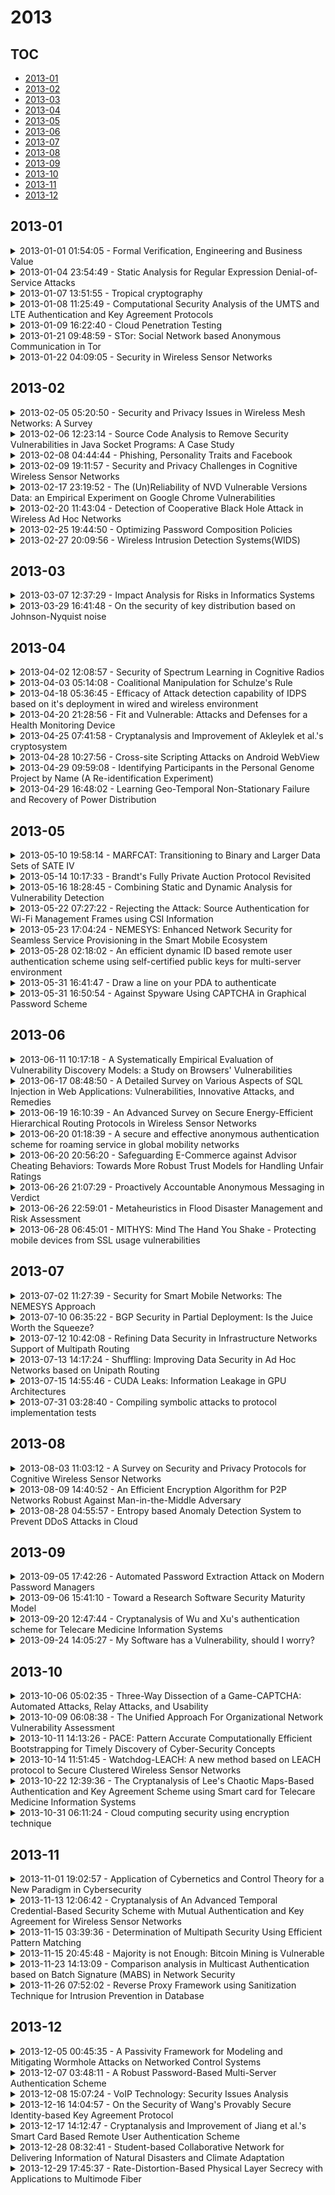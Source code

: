 # 2013

## TOC

- [2013-01](#2013-01)
- [2013-02](#2013-02)
- [2013-03](#2013-03)
- [2013-04](#2013-04)
- [2013-05](#2013-05)
- [2013-06](#2013-06)
- [2013-07](#2013-07)
- [2013-08](#2013-08)
- [2013-09](#2013-09)
- [2013-10](#2013-10)
- [2013-11](#2013-11)
- [2013-12](#2013-12)

## 2013-01

<details>

<summary>2013-01-01 01:54:05 - Formal Verification, Engineering and Business Value</summary>

- *Ralf Huuck*

- `1301.0037v1` - [abs](http://arxiv.org/abs/1301.0037v1) - [pdf](http://arxiv.org/pdf/1301.0037v1)

> How to apply automated verification technology such as model checking and static program analysis to millions of lines of embedded C/C++ code? How to package this technology in a way that it can be used by software developers and engineers, who might have no background in formal verification? And how to convince business managers to actually pay for such a software? This work addresses a number of those questions. Based on our own experience on developing and distributing the Goanna source code analyzer for detecting software bugs and security vulnerabilities in C/C++ code, we explain the underlying technology of model checking, static analysis and SMT solving, steps involved in creating industrial-proof tools.

</details>

<details>

<summary>2013-01-04 23:54:49 - Static Analysis for Regular Expression Denial-of-Service Attacks</summary>

- *James Kirrage, Asiri Rathnayake, Hayo Thielecke*

- `1301.0849v1` - [abs](http://arxiv.org/abs/1301.0849v1) - [pdf](http://arxiv.org/pdf/1301.0849v1)

> Regular expressions are a concise yet expressive language for expressing patterns. For instance, in networked software, they are used for input validation and intrusion detection. Yet some widely deployed regular expression matchers based on backtracking are themselves vulnerable to denial-of-service attacks, since their runtime can be exponential for certain input strings. This paper presents a static analysis for detecting such vulnerable regular expressions. The running time of the analysis compares favourably with tools based on fuzzing, that is, randomly generating inputs and measuring how long matching them takes. Unlike fuzzers, the analysis pinpoints the source of the vulnerability and generates possible malicious inputs for programmers to use in security testing. Moreover, the analysis has a firm theoretical foundation in abstract machines. Testing the analysis on two large repositories of regular expressions shows that the analysis is able to find significant numbers of vulnerable regular expressions in a matter of seconds.

</details>

<details>

<summary>2013-01-07 13:51:55 - Tropical cryptography</summary>

- *Dima Grigoriev, Vladimir Shpilrain*

- `1301.1195v1` - [abs](http://arxiv.org/abs/1301.1195v1) - [pdf](http://arxiv.org/pdf/1301.1195v1)

> We employ tropical algebras as platforms for several cryptographic schemes that would be vulnerable to linear algebra attacks were they based on "usual" algebras as platforms.

</details>

<details>

<summary>2013-01-08 11:25:49 - Computational Security Analysis of the UMTS and LTE Authentication and Key Agreement Protocols</summary>

- *Joe-Kai Tsay, Stig Mjølsnes*

- `1203.3866v2` - [abs](http://arxiv.org/abs/1203.3866v2) - [pdf](http://arxiv.org/pdf/1203.3866v2)

> We present a computational security analysis of the Authentication and Key Agreement (AKA) protocols for both Long-Term Evolution (LTE) and Universal Mobile Telecommunications System (UMTS). This work constitutes the first security analysis of LTE AKA to date and the first computationally sound analysis of UMTS AKA. Our work is the first formal analysis to consider messages that are sent in the core network, where we take into account details of the carrying protocol (i.e., MAP or Diameter) and of the mechanism for secure transport (i.e., MAPsec/TCAPsec or IPsec ESP). Moreover, we report on a deficiency in the protocol specifications of UMTS AKA and LTE AKA and the specifications of the core network security (called network domain security), which may enable efficient attacks. The vulnerability allows an inside attacker not only to impersonate an honest protocol participant during a run of the protocol but also to subsequently use wireless services on his behalf. UMTS AKA run over MAP with MAPsec seems vulnerable in the most straight-forward application of the attack. On the other hand, our analysis shows that UMTS and LTE AKA over Diameter/IPsec and UMTS AKA over MAP/TCAPsec (with sufficiently long session identifiers) computationally satisfy intended authentication properties as well as some key secrecy properties, assuming that the used primitives meet standard cryptographic assumptions.

</details>

<details>

<summary>2013-01-09 16:22:40 - Cloud Penetration Testing</summary>

- *Ralph LaBarge, Thomas McGuire*

- `1301.1912v1` - [abs](http://arxiv.org/abs/1301.1912v1) - [pdf](http://arxiv.org/pdf/1301.1912v1)

> This paper presents the results of a series of penetration tests performed on the OpenStack Essex Cloud Management Software. Several different types of penetration tests were performed including network protocol and command line fuzzing, session hijacking and credential theft. Using these techniques exploitable vulnerabilities were discovered that could enable an attacker to gain access to restricted information contained on the OpenStack server, or to gain full administrative privileges on the server. Key recommendations to address these vulnerabilities are to use a secure protocol, such as HTTPS, for communications between a cloud user and the OpenStack Horizon Dashboard, to encrypt all files that store user or administrative login credentials, and to correct a software bug found in the OpenStack Cinder typedelete command.

</details>

<details>

<summary>2013-01-21 09:48:59 - STor: Social Network based Anonymous Communication in Tor</summary>

- *Peng Zhou, Xiapu Luo, Ang Chen, Rocky K. C. Chang*

- `1110.5794v6` - [abs](http://arxiv.org/abs/1110.5794v6) - [pdf](http://arxiv.org/pdf/1110.5794v6)

> Anonymity networks hide user identities with the help of relayed anonymity routers. However, the state-of-the-art anonymity networks do not provide an effective trust model. As a result, users cannot circumvent malicious or vulnerable routers, thus making them susceptible to malicious router based attacks (e.g., correlation attacks). In this paper, we propose a novel social network based trust model to help anonymity networks circumvent malicious routers and obtain secure anonymity. In particular, we design an input independent fuzzy model to determine trust relationships between friends based on qualitative and quantitative social attributes, both of which can be readily obtained from existing social networks. Moreover, we design an algorithm for propagating trust over an anonymity network. We integrate these two elements in STor, a novel social network based Tor. We have implemented STor by modifying the Tor's source code and conducted experiments on PlanetLab to evaluate the effectiveness of STor. Both simulation and PlanetLab experiment results have demonstrated that STor can achieve secure anonymity by establishing trust-based circuits in a distributed way. Although the design of STor is based on Tor network, the social network based trust model can be adopted by other anonymity networks.

</details>

<details>

<summary>2013-01-22 04:09:05 - Security in Wireless Sensor Networks</summary>

- *Jaydip Sen*

- `1301.5065v1` - [abs](http://arxiv.org/abs/1301.5065v1) - [pdf](http://arxiv.org/pdf/1301.5065v1)

> Wireless sensor networks have attracted a lot of interest over the last decade in wireless and mobile computing research community. Applications of these networks are numerous and growing, which range from indoor deployment scenarios in the home and office to outdoor deployment in adversary's territory in a tactical battleground. However, due to distributed nature and their deployment in remote areas, these networks are vulnerable to numerous security threats that can adversely affect their performance. This chapter provides a comprehensive discussion on the state of the art in security technologies for wireless sensor networks. It identifies various possible attacks at different layers of the communication protocol stack in a typical sensor network and their possible countermeasures. A brief discussion on the future direction of research in WSN security is also included.

</details>


## 2013-02

<details>

<summary>2013-02-05 05:20:50 - Security and Privacy Issues in Wireless Mesh Networks: A Survey</summary>

- *Jaydip Sen*

- `1302.0939v1` - [abs](http://arxiv.org/abs/1302.0939v1) - [pdf](http://arxiv.org/pdf/1302.0939v1)

> This book chapter identifies various security threats in wireless mesh network (WMN). Keeping in mind the critical requirement of security and user privacy in WMNs, this chapter provides a comprehensive overview of various possible attacks on different layers of the communication protocol stack for WMNs and their corresponding defense mechanisms. First, it identifies the security vulnerabilities in the physical, link, network, transport, application layers. Furthermore, various possible attacks on the key management protocols, user authentication and access control protocols, and user privacy preservation protocols are presented. After enumerating various possible attacks, the chapter provides a detailed discussion on various existing security mechanisms and protocols to defend against and wherever possible prevent the possible attacks. Comparative analyses are also presented on the security schemes with regards to the cryptographic schemes used, key management strategies deployed, use of any trusted third party, computation and communication overhead involved etc. The chapter then presents a brief discussion on various trust management approaches for WMNs since trust and reputation-based schemes are increasingly becoming popular for enforcing security in wireless networks. A number of open problems in security and privacy issues for WMNs are subsequently discussed before the chapter is finally concluded.

</details>

<details>

<summary>2013-02-06 12:23:14 - Source Code Analysis to Remove Security Vulnerabilities in Java Socket Programs: A Case Study</summary>

- *Natarajan Meghanathan*

- `1302.1338v1` - [abs](http://arxiv.org/abs/1302.1338v1) - [pdf](http://arxiv.org/pdf/1302.1338v1)

> This paper presents the source code analysis of a file reader server socket program (connection-oriented sockets) developed in Java, to illustrate the identification, impact analysis and solutions to remove five important software security vulnerabilities, which if left unattended could severely impact the server running the software and also the network hosting the server. The five vulnerabilities we study in this paper are: (1) Resource Injection, (2) Path Manipulation, (3) System Information Leak, (4) Denial of Service and (5) Unreleased Resource vulnerabilities. We analyze the reason why each of these vulnerabilities occur in the file reader server socket program, discuss the impact of leaving them unattended in the program, and propose solutions to remove each of these vulnerabilities from the program. We also analyze any potential performance tradeoffs (such as increase in code size and loss of features) that could arise while incorporating the proposed solutions on the server program. The proposed solutions are very generic in nature, and can be suitably modified to correct any such vulnerabilities in software developed in any other programming language. We use the Fortify Source Code Analyzer to conduct the source code analysis of the file reader server program, implemented on a Windows XP virtual machine with the standard J2SE v.7 development kit.

</details>

<details>

<summary>2013-02-08 04:44:44 - Phishing, Personality Traits and Facebook</summary>

- *Tzipora Halevi, Jim Lewis, Nasir Memon*

- `1301.7643v2` - [abs](http://arxiv.org/abs/1301.7643v2) - [pdf](http://arxiv.org/pdf/1301.7643v2)

> Phishing attacks have become an increasing threat to online users. Recent research has begun to focus on the factors that cause people to respond to them. Our study examines the correlation between the Big Five personality traits and email phishing response. We also examine how these factors affect users behavior on Facebook, including posting personal information and choosing Facebook privacy settings.   Our research shows that when using a prize phishing email, we find a strong correlation between gender and the response to the phishing email. In addition, we find that the neuroticism is the factor most correlated to responding to this email. Our study also found that people who score high on the openness factor tend to both post more information on Facebook as well as have less strict privacy settings, which may cause them to be susceptible to privacy attacks. In addition, our work detected no correlation between the participants estimate of being vulnerable to phishing attacks and actually being phished, which suggests susceptibility to phishing is not due to lack of awareness of the phishing risks and that realtime response to phishing is hard to predict in advance by online users.   We believe that better understanding of the traits which contribute to online vulnerability can help develop methods for increasing users privacy and security in the future.

</details>

<details>

<summary>2013-02-09 19:11:57 - Security and Privacy Challenges in Cognitive Wireless Sensor Networks</summary>

- *Jaydip Sen*

- `1302.2253v1` - [abs](http://arxiv.org/abs/1302.2253v1) - [pdf](http://arxiv.org/pdf/1302.2253v1)

> Wireless sensor networks (WSNs) have attracted a lot of interest in the research community due to their potential applicability in a wide range of real-world practical applications. However, due to the distributed nature and their deployments in critical applications without human interventions and sensitivity and criticality of data communicated, these networks are vulnerable to numerous security and privacy threats that can adversely affect their performance. These issues become even more critical in cognitive wireless sensor networks (CWSNs) in which the sensor nodes have the capabilities of changing their transmission and reception parameters according to the radio environment under which they operate in order to achieve reliable and efficient communication and optimum utilization of the network resources. This chapter presents a comprehensive discussion on the security and privacy issues in CWSNs by identifying various security threats in these networks and various defense mechanisms to counter these vulnerabilities. Various types of attacks on CWSNs are categorized under different classes based on their natures and targets, and corresponding to each attack class, appropriate security mechanisms are also discussed. Some critical research issues on security and privacy in CWSNs are also identified.

</details>

<details>

<summary>2013-02-17 23:19:52 - The (Un)Reliability of NVD Vulnerable Versions Data: an Empirical Experiment on Google Chrome Vulnerabilities</summary>

- *Viet Hung Nguyen, Fabio Massacci*

- `1302.4133v1` - [abs](http://arxiv.org/abs/1302.4133v1) - [pdf](http://arxiv.org/pdf/1302.4133v1)

> NVD is one of the most popular databases used by researchers to conduct empirical research on data sets of vulnerabilities. Our recent analysis on Chrome vulnerability data reported by NVD has revealed an abnormally phenomenon in the data where almost vulnerabilities were originated from the first versions. This inspires our experiment to validate the reliability of the NVD vulnerable version data. In this experiment, we verify for each version of Chrome that NVD claims vulnerable is actually vulnerable. The experiment revealed several errors in the vulnerability data of Chrome. Furthermore, we have also analyzed how these errors might impact the conclusions of an empirical study on foundational vulnerability. Our results show that different conclusions could be obtained due to the data errors.

</details>

<details>

<summary>2013-02-20 11:43:04 - Detection of Cooperative Black Hole Attack in Wireless Ad Hoc Networks</summary>

- *Jaydip Sen*

- `1302.4882v1` - [abs](http://arxiv.org/abs/1302.4882v1) - [pdf](http://arxiv.org/pdf/1302.4882v1)

> A mobile ad hoc network (MANET) is a collection of autonomous nodes that communicate with each other by forming a multi-hop radio network and maintaining connections in a decentralized manner. Security remains a major challenge for these networks due to their features of open medium, dynamically changing topologies, reliance on cooperative algorithms, absence of centralized monitoring points, and lack of clear lines of defense. Protecting the network layer of a MANET from malicious attacks is an important and challenging security issue, since most of the routing protocols for MANETs are vulnerable to various types of attacks. Ad hoc on-demand distance vector routing (AODV) is a very popular routing algorithm. However, it is vulnerable to the well-known black hole attack, where a malicious node falsely advertises good paths to a destination node during the route discovery process but drops all packets in the data forwarding phase. This attack becomes more severe when a group of malicious nodes cooperate each other. The proposed mechanism does not apply any cryptographic primitives on the routing messages. Instead, it protects the network by detecting and reacting to malicious activities of the nodes. Simulation results show that the scheme has a significantly high detection rate with moderate network traffic overhead and computation overhead in the nodes.

</details>

<details>

<summary>2013-02-25 19:44:50 - Optimizing Password Composition Policies</summary>

- *Jeremiah Blocki, Saranga Komanduri, Ariel Procaccia, Or Sheffet*

- `1302.5101v2` - [abs](http://arxiv.org/abs/1302.5101v2) - [pdf](http://arxiv.org/pdf/1302.5101v2)

> A password composition policy restricts the space of allowable passwords to eliminate weak passwords that are vulnerable to statistical guessing attacks. Usability studies have demonstrated that existing password composition policies can sometimes result in weaker password distributions; hence a more principled approach is needed. We introduce the first theoretical model for optimizing password composition policies. We study the computational and sample complexity of this problem under different assumptions on the structure of policies and on users' preferences over passwords. Our main positive result is an algorithm that -- with high probability --- constructs almost optimal policies (which are specified as a union of subsets of allowed passwords), and requires only a small number of samples of users' preferred passwords. We complement our theoretical results with simulations using a real-world dataset of 32 million passwords.

</details>

<details>

<summary>2013-02-27 20:09:56 - Wireless Intrusion Detection Systems(WIDS)</summary>

- *Ibrahim Al Shourbaji, Rafat AlAmeer*

- `1302.6274v2` - [abs](http://arxiv.org/abs/1302.6274v2) - [pdf](http://arxiv.org/pdf/1302.6274v2)

> The rapid proliferation of wireless networks and mobile computing applications has changed the landscape of network security,the wireless networks have changed the way business, organizations work and offered a new range of possibilities and flexibilities; It is clear that wireless solutions are transforming the way we work and live. Employees are able to keep in touch with their e-mail, calendar and employer from mobile devices, but on the other hands they introduced a new security threats appeared. While an attacker needs physical access to a wired network in order to gain access to the network and to accomplish his goals, a wireless network allows anyone within its range to passively monitor the traffic or even start an attack,one of the countermeasures that can be used is the intrusion detection systems in order to allow us to know both the threats affecting our wireless network and our system vulnerabilities in order to prevent those attackers, the IDS its main purpose is to manage the system and its operations and Its duty depends on .

</details>


## 2013-03

<details>

<summary>2013-03-07 12:37:29 - Impact Analysis for Risks in Informatics Systems</summary>

- *Floarea Baicu, Maria Alexandra Baches*

- `1303.1663v1` - [abs](http://arxiv.org/abs/1303.1663v1) - [pdf](http://arxiv.org/pdf/1303.1663v1)

> In this paper are presented methods of impact analysis on informatics system security accidents, qualitative and quantitative methods, starting with risk and informational system security definitions. It is presented the relationship between the risks of exploiting vulnerabilities of security system, security level of these informatics systems, probability of exploiting the weak points subject to financial losses of a company, respectively impact of a security accident on the company. Herewith are presented some examples concerning losses caused by excesses within informational systems and depicted from the study carried out by CSI.

</details>

<details>

<summary>2013-03-29 16:41:48 - On the security of key distribution based on Johnson-Nyquist noise</summary>

- *Charles H. Bennett, C. Jess Riedel*

- `1303.7435v1` - [abs](http://arxiv.org/abs/1303.7435v1) - [pdf](http://arxiv.org/pdf/1303.7435v1)

> We point out that arguments for the security of Kish's noise-based cryptographic protocol have relied on an unphysical no-wave limit, which if taken seriously would prevent any correlation from developing between the users. We introduce a noiseless version of the protocol, also having illusory security in the no-wave limit, to show that noise and thermodynamics play no essential role. Then we prove generally that classical electromagnetic protocols cannot establish a secret key between two parties separated by a spacetime region perfectly monitored by an eavesdropper. We note that the original protocol of Kish is vulnerable to passive time-correlation attacks even in the quasi-static limit. Finally we show that protocols of this type can be secure in practice against an eavesdropper with noisy monitoring equipment. In this case the security is a straightforward consequence of Maurer and Wolf's discovery that key can be distilled by public discussion from correlated random variables in a wide range of situations where the eavesdropper's noise is at least partly independent from the users' noise.

</details>


## 2013-04

<details>

<summary>2013-04-02 12:08:57 - Security of Spectrum Learning in Cognitive Radios</summary>

- *Behnam Bahrak, Jung-Min Park*

- `1304.0606v1` - [abs](http://arxiv.org/abs/1304.0606v1) - [pdf](http://arxiv.org/pdf/1304.0606v1)

> Due to delay and energy constraints, a cognitive radio may not be able to perform spectrum sensing in all available channels. Therefore, a sensing policy is needed to decide which channels to sense. The channel selection problem is the problem of designing such a sensing policy to maximize throughput while avoiding interference to primary users. The channel selection problem can be formulated as a reinforcement learning problem. Channel selection schemes that employ reinforcement machine learning algorithms are vulnerable to belief manipulation attacks that contaminate the knowledge base of the learning algorithms. In this paper, we analyze the security of channel selection algorithms that are based on reinforcement learning and propose mitigation techniques that make these algorithms more robust against belief manipulation attacks.

</details>

<details>

<summary>2013-04-03 05:14:08 - Coalitional Manipulation for Schulze's Rule</summary>

- *Serge Gaspers, Thomas Kalinowski, Nina Narodytska, Toby Walsh*

- `1304.0844v1` - [abs](http://arxiv.org/abs/1304.0844v1) - [pdf](http://arxiv.org/pdf/1304.0844v1)

> Schulze's rule is used in the elections of a large number of organizations including Wikimedia and Debian. Part of the reason for its popularity is the large number of axiomatic properties, like monotonicity and Condorcet consistency, which it satisfies. We identify a potential shortcoming of Schulze's rule: it is computationally vulnerable to manipulation. In particular, we prove that computing an unweighted coalitional manipulation (UCM) is polynomial for any number of manipulators. This result holds for both the unique winner and the co-winner versions of UCM. This resolves an open question stated by Parkes and Xia (2012). We also prove that computing a weighted coalitional manipulation (WCM) is polynomial for a bounded number of candidates. Finally, we discuss the relation between the unique winner UCM problem and the co-winner UCM problem and argue that they have substantially different necessary and sufficient conditions for the existence of a successful manipulation.

</details>

<details>

<summary>2013-04-18 05:36:45 - Efficacy of Attack detection capability of IDPS based on it's deployment in wired and wireless environment</summary>

- *Shalvi Dave, Bhushan Trivedi, Jimit Mahadevia*

- `1304.5022v1` - [abs](http://arxiv.org/abs/1304.5022v1) - [pdf](http://arxiv.org/pdf/1304.5022v1)

> Intrusion Detection and/or Prevention Systems (IDPS) represent an important line of defence against a variety of attacks that can compromise the security and proper functioning of an enterprise information system. Along with the widespread evolution of new emerging services, the quantity and impact of attacks have continuously increased, attackers continuously find vulnerabilities at various levels, from the network itself to operating system and applications, exploit them to crack system and services. Network defence and network monitoring has become an essential component of computer security to predict and prevent attacks. Unlike traditional Intrusion Detection System (IDS), Intrusion Detection and Prevention System (IDPS) have additional features to secure computer networks. In this paper, we present a detailed study of how deployment of an IDPS plays a key role in its performance and the ability to detect and prevent known as well as unknown attacks. We categorize IDPS based on deployment as Network-based, host-based, and Perimeter-based and Hybrid. A detailed comparison is shown in this paper and finally we justify our proposed solution, which deploys agents at host-level to give better performance in terms of reduced rate of false positives and accurate detection and prevention.

</details>

<details>

<summary>2013-04-20 21:28:56 - Fit and Vulnerable: Attacks and Defenses for a Health Monitoring Device</summary>

- *Mahmudur Rahman, Bogdan Carbunar, Madhusudan Banik*

- `1304.5672v1` - [abs](http://arxiv.org/abs/1304.5672v1) - [pdf](http://arxiv.org/pdf/1304.5672v1)

> The fusion of social networks and wearable sensors is becoming increasingly popular, with systems like Fitbit automating the process of reporting and sharing user fitness data. In this paper we show that while compelling, the integration of health data into social networks is fraught with privacy and security vulnerabilities. Case in point, by reverse engineering the communication protocol, storage details and operation codes, we identified several vulnerabilities in Fitbit. We have built FitBite, a suite of tools that exploit these vulnerabilities to launch a wide range of attacks against Fitbit. Besides eavesdropping, injection and denial of service, several attacks can lead to rewards and financial gains. We have built FitLock, a lightweight defense system that protects Fitbit while imposing only a small overhead. Our experiments on BeagleBoard and Xperia devices show that FitLock's end-to-end overhead over Fitbit is only 2.4%.

</details>

<details>

<summary>2013-04-25 07:41:58 - Cryptanalysis and Improvement of Akleylek et al.'s cryptosystem</summary>

- *Roohallah Rastaghi*

- `1302.2112v2` - [abs](http://arxiv.org/abs/1302.2112v2) - [pdf](http://arxiv.org/pdf/1302.2112v2)

> Akleylek et al. [S. Akleylek, L. Emmungil and U. Nuriyev, A mod ified algorithm for peer-to-peer security, journal of Appl. Comput. Math., vol. 6(2), pp.258-264, 2007.], introduced a modified public-key encryption scheme with steganographic approach for security in peer-to-peer (P2P) networks. In this cryptosystem, Akleylek et al. attempt to increase security of the P2P networks by mixing ElGamal cryptosystem with knapsack problem. In this paper, we present a ciphertext-only attack against their system to recover message. In addition, we show that for their scheme completeness property is not holds, and therefore, the receiver cannot uniquely decrypts messages. Furthermore, we also show that this system is not chosen-ciphertext secure, thus the proposed scheme is vulnerable to man-in-the-middle-attack, one of the most pernicious attacks against P2P networks. Therefore, this scheme is not suitable to implement in the P2P networks.   We modify this cryptosystem in order to increase its security and efficiency. Our construction is the efficient CCA2-secure variant of the Akleylek et al.'s encryption scheme in the standard model, the de facto security notion for public-key encryption schemes.

</details>

<details>

<summary>2013-04-28 10:27:56 - Cross-site Scripting Attacks on Android WebView</summary>

- *A B Bhavani*

- `1304.7451v1` - [abs](http://arxiv.org/abs/1304.7451v1) - [pdf](http://arxiv.org/pdf/1304.7451v1)

> WebView is an essential component in Android and iOS. It enables applications to display content from on-line resources. It simplifies task of performing a network request, parsing the data and rendering it. WebView uses a number of APIs which can interact with the web contents inside WebView. In the current paper, Cross-site scripting attacks or XSS attacks specific to Android WebView are discussed. Cross site scripting (XSS) is a type of vulnerability commonly found in web applications. This vulnerability makes it possible for attackers to run malicious code into victim's WebView,through HttpClient APIs. Using this malicious code, the attackers can steal the victim's credentials, such as cookies. The access control policies (that is,the same origin policy) employed by the browser to protect those credentials can be bypassed by exploiting the XSS vulnerability.

</details>

<details>

<summary>2013-04-29 09:59:08 - Identifying Participants in the Personal Genome Project by Name (A Re-identification Experiment)</summary>

- *Latanya Sweeney, Akua Abu, Julia Winn*

- `1304.7605v1` - [abs](http://arxiv.org/abs/1304.7605v1) - [pdf](http://arxiv.org/pdf/1304.7605v1)

> We linked names and contact information to publicly available profiles in the Personal Genome Project. These profiles contain medical and genomic information, including details about medications, procedures and diseases, and demographic information, such as date of birth, gender, and postal code. By linking demographics to public records such as voter lists, and mining for names hidden in attached documents, we correctly identified 84 to 97 percent of the profiles for which we provided names. Our ability to learn their names is based on their demographics, not their DNA, thereby revisiting an old vulnerability that could be easily thwarted with minimal loss of research value. So, we propose technical remedies for people to learn about their demographics to make better decisions.

</details>

<details>

<summary>2013-04-29 16:48:02 - Learning Geo-Temporal Non-Stationary Failure and Recovery of Power Distribution</summary>

- *Yun Wei, Chuanyi Ji, Floyd Galvan, Stephen Couvillon, George Orellana, James Momoh*

- `1304.7710v1` - [abs](http://arxiv.org/abs/1304.7710v1) - [pdf](http://arxiv.org/pdf/1304.7710v1)

> Smart energy grid is an emerging area for new applications of machine learning in a non-stationary environment. Such a non-stationary environment emerges when large-scale failures occur at power distribution networks due to external disturbances such as hurricanes and severe storms. Power distribution networks lie at the edge of the grid, and are especially vulnerable to external disruptions. Quantifiable approaches are lacking and needed to learn non-stationary behaviors of large-scale failure and recovery of power distribution. This work studies such non-stationary behaviors in three aspects. First, a novel formulation is derived for an entire life cycle of large-scale failure and recovery of power distribution. Second, spatial-temporal models of failure and recovery of power distribution are developed as geo-location based multivariate non-stationary GI(t)/G(t)/Infinity queues. Third, the non-stationary spatial-temporal models identify a small number of parameters to be learned. Learning is applied to two real-life examples of large-scale disruptions. One is from Hurricane Ike, where data from an operational network is exact on failures and recoveries. The other is from Hurricane Sandy, where aggregated data is used for inferring failure and recovery processes at one of the impacted areas. Model parameters are learned using real data. Two findings emerge as results of learning: (a) Failure rates behave similarly at the two different provider networks for two different hurricanes but differently at the geographical regions. (b) Both rapid- and slow-recovery are present for Hurricane Ike but only slow recovery is shown for a regional distribution network from Hurricane Sandy.

</details>


## 2013-05

<details>

<summary>2013-05-10 19:58:14 - MARFCAT: Transitioning to Binary and Larger Data Sets of SATE IV</summary>

- *Serguei A. Mokhov, Joey Paquet, Mourad Debbabi, Yankui Sun*

- `1207.3718v2` - [abs](http://arxiv.org/abs/1207.3718v2) - [pdf](http://arxiv.org/pdf/1207.3718v2)

> We present a second iteration of a machine learning approach to static code analysis and fingerprinting for weaknesses related to security, software engineering, and others using the open-source MARF framework and the MARFCAT application based on it for the NIST's SATE IV static analysis tool exposition workshop's data sets that include additional test cases, including new large synthetic cases. To aid detection of weak or vulnerable code, including source or binary on different platforms the machine learning approach proved to be fast and accurate to for such tasks where other tools are either much slower or have much smaller recall of known vulnerabilities. We use signal and NLP processing techniques in our approach to accomplish the identification and classification tasks. MARFCAT's design from the beginning in 2010 made is independent of the language being analyzed, source code, bytecode, or binary. In this follow up work with explore some preliminary results in this area. We evaluated also additional algorithms that were used to process the data.

</details>

<details>

<summary>2013-05-14 10:17:33 - Brandt's Fully Private Auction Protocol Revisited</summary>

- *Jannik Dreier, Jean-Guillaume Dumas, Pascal Lafourcade*

- `1210.6780v3` - [abs](http://arxiv.org/abs/1210.6780v3) - [pdf](http://arxiv.org/pdf/1210.6780v3)

> Auctions have a long history, having been recorded as early as 500 B.C. Nowadays, electronic auctions have been a great success and are increasingly used. Many cryptographic protocols have been proposed to address the various security requirements of these electronic transactions, in particular to ensure privacy. Brandt developed a protocol that computes the winner using homomorphic operations on a distributed ElGamal encryption of the bids. He claimed that it ensures full privacy of the bidders, i.e. no information apart from the winner and the winning price is leaked. We first show that this protocol -- when using malleable interactive zero-knowledge proofs -- is vulnerable to attacks by dishonest bidders. Such bidders can manipulate the publicly available data in a way that allows the seller to deduce all participants' bids. Additionally we discuss some issues with verifiability as well as attacks on non-repudiation, fairness and the privacy of individual bidders exploiting authentication problems.

</details>

<details>

<summary>2013-05-16 18:28:45 - Combining Static and Dynamic Analysis for Vulnerability Detection</summary>

- *Sanjay Rawat, Dumitru Ceara, Laurent Mounier, Marie-Laure Potet*

- `1305.3883v1` - [abs](http://arxiv.org/abs/1305.3883v1) - [pdf](http://arxiv.org/pdf/1305.3883v1)

> In this paper, we present a hybrid approach for buffer overflow detection in C code. The approach makes use of static and dynamic analysis of the application under investigation. The static part consists in calculating taint dependency sequences (TDS) between user controlled inputs and vulnerable statements. This process is akin to program slice of interest to calculate tainted data- and control-flow path which exhibits the dependence between tainted program inputs and vulnerable statements in the code. The dynamic part consists of executing the program along TDSs to trigger the vulnerability by generating suitable inputs. We use genetic algorithm to generate inputs. We propose a fitness function that approximates the program behavior (control flow) based on the frequencies of the statements along TDSs. This runtime aspect makes the approach faster and accurate. We provide experimental results on the Verisec benchmark to validate our approach.

</details>

<details>

<summary>2013-05-22 07:27:22 - Rejecting the Attack: Source Authentication for Wi-Fi Management Frames using CSI Information</summary>

- *Zhiping Jiang, Jizhong Zhao, Xiang-Yang Li, JinSong Han, Wei Xi*

- `1208.0412v2` - [abs](http://arxiv.org/abs/1208.0412v2) - [pdf](http://arxiv.org/pdf/1208.0412v2)

> Comparing to well protected data frames, Wi-Fi management frames (MFs) are extremely vulnerable to various attacks. Since MFs are transmitted without encryption, attackers can forge them easily. Such attacks can be detected in cooperative environment such as Wireless Intrusion Detection System (WIDS). However, in non-cooperative environment it is difficult for a single station to identify these spoofing attacks using Received Signal Strength (RSS)-based detection, due to the strong correlation of RSS to both the transmission power (Txpower) and the location of the sender.   By exploiting some unique characteristics (i.e., rapid spatial decorrelation, independence of Txpower, and much richer dimensions) of the Channel State Information (CSI), a standard feature in 802.11n Specification, we design a prototype, called CSITE, to authenticate the Wi-Fi management frames by a single station without external support. Our design CSITE, built upon off-the-shelf hardware, achieves precise spoofing detection without collaboration and in-advance finger-print. Several novel techniques are designed to address the challenges caused by user mobility and channel dynamics. To verify the performances of our solution, we implement a prototype of our design and conduct extensive evaluations in various scenarios. Our test results show that our design significantly outperforms the RSS-based method in terms of accuracy, robustness, and efficiency: we observe about 8 times improvement by CSITE over RSS-based method on the falsely accepted attacking frames.

</details>

<details>

<summary>2013-05-23 17:04:24 - NEMESYS: Enhanced Network Security for Seamless Service Provisioning in the Smart Mobile Ecosystem</summary>

- *Erol Gelenbe, Gokce Gorbil, Dimitrios Tzovaras, Steffen Liebergeld, David Garcia, Madalina Baltatu, George Lyberopoulos*

- `1305.5483v1` - [abs](http://arxiv.org/abs/1305.5483v1) - [pdf](http://arxiv.org/pdf/1305.5483v1)

> As a consequence of the growing popularity of smart mobile devices, mobile malware is clearly on the rise, with attackers targeting valuable user information and exploiting vulnerabilities of the mobile ecosystems. With the emergence of large-scale mobile botnets, smartphones can also be used to launch attacks on mobile networks. The NEMESYS project will develop novel security technologies for seamless service provisioning in the smart mobile ecosystem, and improve mobile network security through better understanding of the threat landscape. NEMESYS will gather and analyze information about the nature of cyber-attacks targeting mobile users and the mobile network so that appropriate counter-measures can be taken. We will develop a data collection infrastructure that incorporates virtualized mobile honeypots and a honeyclient, to gather, detect and provide early warning of mobile attacks and better understand the modus operandi of cyber-criminals that target mobile devices. By correlating the extracted information with the known patterns of attacks from wireline networks, we will reveal and identify trends in the way that cyber-criminals launch attacks against mobile devices.

</details>

<details>

<summary>2013-05-28 02:18:02 - An efficient dynamic ID based remote user authentication scheme using self-certified public keys for multi-server environment</summary>

- *Dawei Zhao, Haipeng Peng, Shudong Li, Yixian Yang*

- `1305.6350v1` - [abs](http://arxiv.org/abs/1305.6350v1) - [pdf](http://arxiv.org/pdf/1305.6350v1)

> Recently, Li et al. analyzed Lee et al.'s multi-server authentication scheme and proposed a novel smart card and dynamic ID based remote user authentication scheme for multi-server environments. They claimed that their scheme can resist several kinds of attacks. However, through careful analysis, we find that Li et al.'s scheme is vulnerable to stolen smart card and offline dictionary attack, replay attack, impersonation attack and server spoofing attack. By analyzing other similar schemes, we find that the certain type of dynamic ID based multi-server authentication scheme in which only hash functions are used and no registration center participates in the authentication and session key agreement phase is hard to provide perfect efficient and secure authentication. To compensate for these shortcomings, we improve the recently proposed Liao et al.'s multi-server authentication scheme which is based on pairing and self-certified public keys, and propose a novel dynamic ID based remote user authentication scheme for multi-server environments. Liao et al.'s scheme is found vulnerable to offline dictionary attack and denial of service attack, and cannot provide user's anonymity and local password verification. However, our proposed scheme overcomes the shortcomings of Liao et al.'s scheme. Security and performance analyses show the proposed scheme is secure against various attacks and has many excellent features.

</details>

<details>

<summary>2013-05-31 16:41:47 - Draw a line on your PDA to authenticate</summary>

- *Xiyang Liu, Zhongjie Ren, Xiuling Chang, Haichang Gao, Uwe Aickelin*

- `1305.7482v1` - [abs](http://arxiv.org/abs/1305.7482v1) - [pdf](http://arxiv.org/pdf/1305.7482v1)

> The trend toward a highly mobile workforce and the ubiquity of graphical interfaces (such as the stylus and touch-screen) has enabled the emergence of graphical authentications in Personal Digital Assistants (PDAs) [1]. However, most of the current graphical password schemes are vulnerable to shoulder-surfing [2,3], a known risk where an attacker can capture a password by direct observation or by recording the authentication session. Several approaches have been developed to deal with this problem, but they have significant usability drawbacks, usually in the time and effort to log in, making them less suitable for authentication [4, 8]. For example, it is time-consuming for users to log in CHC [4] and there are complex text memory requirements in scheme proposed by Hong [5]. With respect to the scheme proposed by Weinshall [6], not only is it intricate to log in, but also the main claim of resisting shoulder-surfing is proven false [7]. In this paper, we introduce a new graphical password scheme which provides a good resistance to shouldersurfing and preserves a desirable usability.

</details>

<details>

<summary>2013-05-31 16:50:54 - Against Spyware Using CAPTCHA in Graphical Password Scheme</summary>

- *Liming Wang, Xiuling Chang, Zhongjie Ren, Haichang Gao, Xiyang Liu, Uwe Aickelin*

- `1305.7485v1` - [abs](http://arxiv.org/abs/1305.7485v1) - [pdf](http://arxiv.org/pdf/1305.7485v1)

> Text-based password schemes have inherent security and usability problems, leading to the development of graphical password schemes. However, most of these alternate schemes are vulnerable to spyware attacks. We propose a new scheme, using CAPTCHA (Completely Automated Public Turing tests to tell Computers and Humans Apart) that retaining the advantages of graphical password schemes, while simultaneously raising the cost of adversaries by orders of magnitude. Furthermore, some primary experiments are conducted and the results indicate that the usability should be improved in the future work.

</details>


## 2013-06

<details>

<summary>2013-06-11 10:17:18 - A Systematically Empirical Evaluation of Vulnerability Discovery Models: a Study on Browsers' Vulnerabilities</summary>

- *Viet Hung Nguyen, Fabio Massacci*

- `1306.2476v1` - [abs](http://arxiv.org/abs/1306.2476v1) - [pdf](http://arxiv.org/pdf/1306.2476v1)

> A precise vulnerability discovery model (VDM) will provide a useful insight to assess software security, and could be a good prediction instrument for both software vendors and users to understand security trends and plan ahead patching schedule accordingly. Thus far, several models have been proposed and validated. Yet, no systematically independent validation by somebody other than the author exists. Furthermore, there are a number of issues that might bias previous studies in the field. In this work, we fill in the gap by introducing an empirical methodology that systematically evaluates the performance of a VDM in two aspects: quality and predictability. We further apply this methodology to assess existing VDMs. The results show that some models should be rejected outright, while some others might be adequate to capture the discovery process of vulnerabilities. We also consider different usage scenarios of VDMs and find that the simplest linear model is the most appropriate choice in terms of both quality and predictability when browsers are young. Otherwise, logistics-based models are better choices.

</details>

<details>

<summary>2013-06-17 08:48:50 - A Detailed Survey on Various Aspects of SQL Injection in Web Applications: Vulnerabilities, Innovative Attacks, and Remedies</summary>

- *Diallo Abdoulaye Kindy, Al-Sakib Khan Pathan*

- `1203.3324v2` - [abs](http://arxiv.org/abs/1203.3324v2) - [pdf](http://arxiv.org/pdf/1203.3324v2)

> In today's world, Web applications play a very important role in individual life as well as in any country's development. Web applications have gone through a very rapid growth in the recent years and their adoption is moving faster than that was expected few years ago. Now-a-days, billions of transactions are done online with the aid of different Web applications. Though these applications are used by hundreds of people, in many cases the security level is weak, which makes them vulnerable to get compromised. In most of the scenarios, a user has to be identified before any communication is established with the backend database. An arbitrary user should not be allowed access to the system without proof of valid credentials. However, a crafted injection gives access to unauthorized users. This is mostly accomplished via SQL Injection input. In spite of the development of different approaches to prevent SQL injection, it still remains an alarming threat to Web applications. In this paper, we present a detailed survey on various types of SQL Injection vulnerabilities, attacks, and their prevention techniques. Alongside presenting our findings from the study, we also note down future expectations and possible development of countermeasures against SQL Injection attacks.

</details>

<details>

<summary>2013-06-19 16:10:39 - An Advanced Survey on Secure Energy-Efficient Hierarchical Routing Protocols in Wireless Sensor Networks</summary>

- *Abdoulaye Diop, Yue Qi, Qin Wang, Shariq Hussain*

- `1306.4595v1` - [abs](http://arxiv.org/abs/1306.4595v1) - [pdf](http://arxiv.org/pdf/1306.4595v1)

> Wireless Sensor Networks (WSNs) are often deployed in hostile environments, which make such networks highly vulnerable and increase the risk of attacks against this type of network. WSN comprise of large number of sensor nodes with different hardware abilities and functions. Due to the limited memory resources and energy constraints, complex security algorithms cannot be used in sensor networks. Therefore, it is necessary to balance between the security level and the associated energy consumption overhead to mitigate the security risks. Hierarchical routing protocol is more energy-efficient than other routing protocols in WSNs. Many secure cluster-based routing protocols have been proposed in the literature to overcome these constraints. In this paper, we discuss Secure Energy-Efficient Hierarchical Routing Protocols in WSNs and compare them in terms of security, performance and efficiency. Security issues for WSNs and their solutions are also discussed.

</details>

<details>

<summary>2013-06-20 01:18:39 - A secure and effective anonymous authentication scheme for roaming service in global mobility networks</summary>

- *Dawei Zhao, Haipeng Peng, Lixiang Li, Yixian Yang*

- `1306.4726v1` - [abs](http://arxiv.org/abs/1306.4726v1) - [pdf](http://arxiv.org/pdf/1306.4726v1)

> Recently, Mun et al. analyzed Wu et al.'s authentication scheme and proposed a enhanced anonymous authentication scheme for roaming service in global mobility networks. However, through careful analysis, we find that Mun et al.'s scheme is vulnerable to impersonation attacks, off-line password guessing attacks and insider attacks, and cannot provide user friendliness, user's anonymity, proper mutual authentication and local verification. To remedy these weaknesses, in this paper we propose a novel anonymous authentication scheme for roaming service in global mobility networks. Security and performance analyses show the proposed scheme is more suitable for the low-power and resource-limited mobile devices, and is secure against various attacks and has many excellent features.

</details>

<details>

<summary>2013-06-20 20:56:20 - Safeguarding E-Commerce against Advisor Cheating Behaviors: Towards More Robust Trust Models for Handling Unfair Ratings</summary>

- *Lizi Zhang*

- `1306.4999v1` - [abs](http://arxiv.org/abs/1306.4999v1) - [pdf](http://arxiv.org/pdf/1306.4999v1)

> In electronic marketplaces, after each transaction buyers will rate the products provided by the sellers. To decide the most trustworthy sellers to transact with, buyers rely on trust models to leverage these ratings to evaluate the reputation of sellers. Although the high effectiveness of different trust models for handling unfair ratings have been claimed by their designers, recently it is argued that these models are vulnerable to more intelligent attacks, and there is an urgent demand that the robustness of the existing trust models has to be evaluated in a more comprehensive way. In this work, we classify the existing trust models into two broad categories and propose an extendable e-marketplace testbed to evaluate their robustness against different unfair rating attacks comprehensively. On top of highlighting the robustness of the existing trust models for handling unfair ratings is far from what they were claimed to be, we further propose and validate a novel combination mechanism for the existing trust models, Discount-then-Filter, to notably enhance their robustness against the investigated attacks.

</details>

<details>

<summary>2013-06-26 21:07:29 - Proactively Accountable Anonymous Messaging in Verdict</summary>

- *Henry Corrigan-Gibbs, David Isaac Wolinsky, Bryan Ford*

- `1209.4819v3` - [abs](http://arxiv.org/abs/1209.4819v3) - [pdf](http://arxiv.org/pdf/1209.4819v3)

> The DC-nets approach to anonymity has long held attraction for its strength against traffic analysis, but practical implementations remain vulnerable to internal disruption or "jamming" attacks requiring time-consuming tracing procedures to address. We present Verdict, the first practical anonymous group communication system built using proactively verifiable DC-nets: participants use public key cryptography to construct DC-net ciphertexts, and knowledge proofs to detect and detect and exclude misbehavior before disruption. We compare three alternative constructions for verifiable DC-nets, one using bilinear maps and two based on simpler ElGamal encryption. While verifiable DC-nets incurs higher computation overheads due to the public-key cryptography involved, our experiments suggest Verdict is practical for anonymous group messaging or microblogging applications, supporting groups of 100 clients at 1 second per round or 1000 clients at 10 seconds per round. Furthermore, we show how existing symmetric-key DC-nets can "fall back" to a verifiable DC-net to quickly identify mis- behavior improving previous detections schemes by two orders of magnitude than previous approaches.

</details>

<details>

<summary>2013-06-26 22:59:01 - Metaheuristics in Flood Disaster Management and Risk Assessment</summary>

- *Vena Pearl Bongolan, Florencio C. Ballesteros, Jr., Joyce Anne M. Banting, Aina Marie Q. Olaes, Charlymagne R. Aquino*

- `1306.6375v1` - [abs](http://arxiv.org/abs/1306.6375v1) - [pdf](http://arxiv.org/pdf/1306.6375v1)

> A conceptual area is divided into units or barangays, each was allowed to evolve under a physical constraint. A risk assessment method was then used to identify the flood risk in each community using the following risk factors: the area's urbanized area ratio, literacy rate, mortality rate, poverty incidence, radio/TV penetration, and state of structural and non-structural measures. Vulnerability is defined as a weighted-sum of these components. A penalty was imposed for reduced vulnerability. Optimization comparison was done with MatLab's Genetic Algorithms and Simulated Annealing; results showed 'extreme' solutions and realistic designs, for simulated annealing and genetic algorithm, respectively.

</details>

<details>

<summary>2013-06-28 06:45:01 - MITHYS: Mind The Hand You Shake - Protecting mobile devices from SSL usage vulnerabilities</summary>

- *Mauro Conti, Nicola Dragoni, Sebastiano Gottardo*

- `1306.6729v1` - [abs](http://arxiv.org/abs/1306.6729v1) - [pdf](http://arxiv.org/pdf/1306.6729v1)

> Recent studies have shown that a significant number of mobile applications, often handling sensitive data such as bank accounts and login credentials, suffers from SSL vulnerabilities. Most of the time, these vulnerabilities are due to improper use of the SSL protocol (in particular, in its \emph{handshake} phase), resulting in applications exposed to man-in-the-middle attacks. In this paper, we present MITHYS, a system able to: (i) detect applications vulnerable to man-in-the-middle attacks, and (ii) protect them against these attacks. We demonstrate the feasibility of our proposal by means of a prototype implementation in Android, named MITHYSApp. A thorough set of experiments assesses the validity of our solution in detecting and protecting mobile applications from man-in-the-middle attacks, without introducing significant overheads. Finally, MITHYSApp does not require any special permissions nor OS modifications, as it operates at the application level. These features make MITHYSApp immediately deployable on a large user base.

</details>


## 2013-07

<details>

<summary>2013-07-02 11:27:39 - Security for Smart Mobile Networks: The NEMESYS Approach</summary>

- *Erol Gelenbe, Gokce Gorbil, Dimitrios Tzovaras, Steffen Liebergeld, David Garcia, Madalina Baltatu, George Lyberopoulos*

- `1307.0687v1` - [abs](http://arxiv.org/abs/1307.0687v1) - [pdf](http://arxiv.org/pdf/1307.0687v1)

> The growing popularity of smart mobile devices such as smartphones and tablets has made them an attractive target for cyber-criminals, resulting in a rapidly growing and evolving mobile threat as attackers experiment with new business models by targeting mobile users. With the emergence of the first large-scale mobile botnets, the core network has also become vulnerable to distributed denial-of-service attacks such as the signaling attack. Furthermore, complementary access methods such as Wi-Fi and femtocells introduce additional vulnerabilities for the mobile users as well as the core network. In this paper, we present the NEMESYS approach to smart mobile network security. The goal of the NEMESYS project is to develop novel security technologies for seamless service provisioning in the smart mobile ecosystem, and to improve mobile network security through a better understanding of the threat landscape. To this purpose, NEMESYS will collect and analyze information about the nature of cyber-attacks targeting smart mobile devices and the core network so that appropriate counter-measures can be taken. We are developing a data collection infrastructure that incorporates virtualized mobile honeypots and honeyclients in order to gather, detect and provide early warning of mobile attacks and understand the modus operandi of cyber-criminals that target mobile devices. By correlating the extracted information with known attack patterns from wireline networks, we plan to reveal and identify the possible shift in the way that cyber-criminals launch attacks against smart mobile devices.

</details>

<details>

<summary>2013-07-10 06:35:22 - BGP Security in Partial Deployment: Is the Juice Worth the Squeeze?</summary>

- *Robert Lychev, Sharon Goldberg, Michael Schapira*

- `1307.2690v1` - [abs](http://arxiv.org/abs/1307.2690v1) - [pdf](http://arxiv.org/pdf/1307.2690v1)

> As the rollout of secure route origin authentication with the RPKI slowly gains traction among network operators, there is a push to standardize secure path validation for BGP (i.e., S*BGP: S-BGP, soBGP, BGPSEC, etc.). Origin authentication already does much to improve routing security. Moreover, the transition to S*BGP is expected to be long and slow, with S*BGP coexisting in "partial deployment" alongside BGP for a long time. We therefore use theoretical and experimental approach to study the security benefits provided by partially-deployed S*BGP, vis-a-vis those already provided by origin authentication. Because routing policies have a profound impact on routing security, we use a survey of 100 network operators to find the policies that are likely to be most popular during partial S*BGP deployment. We find that S*BGP provides only meagre benefits over origin authentication when these popular policies are used. We also study the security benefits of other routing policies, provide prescriptive guidelines for partially-deployed S*BGP, and show how interactions between S*BGP and BGP can introduce new vulnerabilities into the routing system.

</details>

<details>

<summary>2013-07-12 10:42:08 - Refining Data Security in Infrastructure Networks Support of Multipath Routing</summary>

- *K. Karnavel, L. shalini, M. Ramananthini*

- `1307.3550v1` - [abs](http://arxiv.org/abs/1307.3550v1) - [pdf](http://arxiv.org/pdf/1307.3550v1)

> An infrastructure network is a self-organizing network with help of Access Point (AP) of wireless links connecting nodes to another. The nodes can communicate without an ad hoc. They form an uninformed topology (BSS/ESS), where the nodes play the role of routers and are free to move randomly. Infrastructure networks proved their efficiency being used in different fields but they are highly vulnerable to security attacks and dealing with this is one of the main challenges of these networks at present. In recent times some clarification are proposed to provide authentication, confidentiality, availability, secure routing and intrusion avoidance in infrastructure networks. Implementing security in such dynamically changing networks is a hard task. Infrastructure network characteristics should be taken into consideration to be clever to design efficient solutions. Here we spotlight on civilizing the flow transmission privacy in infrastructure networks based on multipath routing. Certainly, we take benefit of the being of multiple paths between nodes in an infrastructure network to increase the confidentiality robustness of transmitted data with the help of Access Point. In our approach the original message to secure is split into shares through access point that are encrypted and combined then transmitted along different disjointed existing paths between sender and receiver. Even if an intruder achieve something to get one or more transmitted distribute the likelihood that the unique message will be reconstituted is very squat.

</details>

<details>

<summary>2013-07-13 14:17:24 - Shuffling: Improving Data Security in Ad Hoc Networks based on Unipath Routing</summary>

- *K. Karnavel, A. Baladhandayutham*

- `1307.4076v1` - [abs](http://arxiv.org/abs/1307.4076v1) - [pdf](http://arxiv.org/pdf/1307.4076v1)

> An ad hoc network is a self-organizing network with help of Access Point (AP) of wireless links connecting nodes to another. The nodes can communicate without infrastructure network. They form an random topology (BSS/ESS), where the nodes play the role of routers and are free to move arbitrarily. Ad hoc networks confirmed their efficiency being used in different fields but they are highly vulnerable to security attacks and dealing with this is one of the main challenges of these networks today. In recent times, a few solutions are proposed to provide authentication, confidentiality, availability, secure routing and intrusion prevention in ad hoc networks. Employ security in such dynamically changing networks is a hard task. Ad hoc network uniqueness must be taken into contemplation to be clever to design efficient clarification. Here we spotlight on improving the flow transmission confidentiality in ad hoc networks based on unipath routing. Definitely, we take advantage of the being of multiple paths between nodes in an ad hoc network to increase the confidentiality robustness of transmitted data with the help of Access Point. In our approach the original message to secure is split into shares through access point that are encrypted and combined then transmitted along different disjointed existing paths between sender and receiver. Still if an attacker succeeds to attain one or more transmitted contribute to the probability that the unique message will be reconstituted is very low.

</details>

<details>

<summary>2013-07-15 14:55:46 - CUDA Leaks: Information Leakage in GPU Architectures</summary>

- *Roberto Di Pietro, Flavio Lombardi, Antonio Villani*

- `1305.7383v2` - [abs](http://arxiv.org/abs/1305.7383v2) - [pdf](http://arxiv.org/pdf/1305.7383v2)

> Graphics Processing Units (GPUs) are deployed on most present server, desktop, and even mobile platforms. Nowadays, a growing number of applications leverage the high parallelism offered by this architecture to speed-up general purpose computation. This phenomenon is called GPGPU computing (General Purpose GPU computing). The aim of this work is to discover and highlight security issues related to CUDA, the most widespread platform for GPGPU computing. In particular, we provide details and proofs-of-concept about a novel set of vulnerabilities CUDA architectures are subject to, that could be exploited to cause severe information leak. Following (detailed) intuitions rooted on sound engineering security, we performed several experiments targeting the last two generations of CUDA devices: Fermi and Kepler. We discovered that these two families do suffer from information leakage vulnerabilities. In particular, some vulnerabilities are shared between the two architectures, while others are idiosyncratic of the Kepler architecture. As a case study, we report the impact of one of these vulnerabilities on a GPU implementation of the AES encryption algorithm. We also suggest software patches and alternative approaches to tackle the presented vulnerabilities. To the best of our knowledge this is the first work showing that information leakage in CUDA is possible using just standard CUDA instructions. We expect our work to pave the way for further research in the field.

</details>

<details>

<summary>2013-07-31 03:28:40 - Compiling symbolic attacks to protocol implementation tests</summary>

- *Hatem Ghabri, Ghazi Maatoug, Michael Rusinowitch*

- `1307.8210v1` - [abs](http://arxiv.org/abs/1307.8210v1) - [pdf](http://arxiv.org/pdf/1307.8210v1)

> Recently efficient model-checking tools have been developed to find flaws in security protocols specifications. These flaws can be interpreted as potential attacks scenarios but the feasability of these scenarios need to be confirmed at the implementation level. However, bridging the gap between an abstract attack scenario derived from a specification and a penetration test on real implementations of a protocol is still an open issue. This work investigates an architecture for automatically generating abstract attacks and converting them to concrete tests on protocol implementations. In particular we aim to improve previously proposed blackbox testing methods in order to discover automatically new attacks and vulnerabilities. As a proof of concept we have experimented our proposed architecture to detect a renegotiation vulnerability on some implementations of SSL/TLS, a protocol widely used for securing electronic transactions.

</details>


## 2013-08

<details>

<summary>2013-08-03 11:03:12 - A Survey on Security and Privacy Protocols for Cognitive Wireless Sensor Networks</summary>

- *Jaydip Sen*

- `1308.0682v1` - [abs](http://arxiv.org/abs/1308.0682v1) - [pdf](http://arxiv.org/pdf/1308.0682v1)

> Wireless sensor networks have emerged as an important and new area in wireless and mobile computing research because of their numerous potential applications that range from indoor deployment scenarios in home and office to outdoor deployment in adversary's territory in tactical battleground. Since in many WSN applications, lives and livelihoods may depend on the timeliness and correctness of sensor data obtained from dispersed sensor nodes, these networks must be secured to prevent any possible attacks that may be launched on them. Security is, therefore, an important issue in WSNs. However, this issue becomes even more critical in cognitive wireless sensor networks, a type of WSN in which the sensor nodes have the capabilities of changing their transmission and reception parameters according to the radio environment under which they operate in order to achieve reliable and efficient communication and optimum utilization of the network resources. This survey paper presents a comprehensive discussion on various security issues in CWSNs by identifying numerous security threats in these networks and defense mechanisms to counter these vulnerabilities. Various types of attacks on CWSNs are categorized under different classes based on their natures and tragets, and corresponding to each attack class, appropriate security mechanisms are presented. The paper also identifies some open problems in this emerging area of wireless networking.

</details>

<details>

<summary>2013-08-09 14:40:52 - An Efficient Encryption Algorithm for P2P Networks Robust Against Man-in-the-Middle Adversary</summary>

- *Roohallah Rastaghi*

- `1211.2338v3` - [abs](http://arxiv.org/abs/1211.2338v3) - [pdf](http://arxiv.org/pdf/1211.2338v3)

> Peer-to-peer (P2P) networks have become popular as a new paradigm for information exchange and are being used in many applications such as file sharing, distributed computing, video conference, VoIP, radio and TV broadcasting. This popularity comes with security implications and vulnerabilities that need to be addressed. Especially duo to direct communication between two end nodes in P2P networks, these networks are potentially vulnerable to "Man-in-the-Middle" attacks. In this paper, we propose a new public-key cryptosystem for P2P networks that is robust against Man-in-the-Middle adversary. This cryptosystem is based on RSA and knapsack problems. Our precoding-based algorithm uses knapsack problem for performing permutation and padding random data to the message. We show that comparing to other proposed cryptosystems, our algorithm is more efficient and it is fully secure against an active adversary.

</details>

<details>

<summary>2013-08-28 04:55:57 - Entropy based Anomaly Detection System to Prevent DDoS Attacks in Cloud</summary>

- *A. S. Syed Navaz, V. Sangeetha, C. Prabhadevi*

- `1308.6745v1` - [abs](http://arxiv.org/abs/1308.6745v1) - [pdf](http://arxiv.org/pdf/1308.6745v1)

> Cloud Computing is a recent computing model provides consistent access to wide area distributed resources. It revolutionized the IT world with its services provision infrastructure, less maintenance cost, data and service availability assurance, rapid accessibility and scalability. Grid and Cloud Computing Intrusion Detection System detects encrypted node communication and find the hidden attack trial which inspects and detects those attacks that network based and host based cant identify. It incorporates Knowledge and behavior analysis to identify specific intrusions. Signature based IDS monitor the packets in the network and identifies those threats by matching with database but It fails to detect those attacks that are not included in database. Signature based IDS will perform poor capturing in large volume of anomalies. Another problem is that Cloud Service Provider hides the attack that is caused by intruder, due to distributed nature cloud environment has high possibility for vulnerable resources. By impersonating legitimate users, the intruders can use a services abundant resources maliciously. In Proposed System we combine few concepts which are available with new intrusion detection techniques. Here to merge Entropy based System with Anomaly detection System for providing multilevel Distributed Denial of Service. This is done in two steps: First, Users are allowed to pass through router in network site in that it incorporates Detection Algorithm and detects for legitimate user. Second, again it pass through router placed in cloud site in that it incorporates confirmation Algorithm and checks for threshold value, if its beyond the threshold value it considered as legitimate user, else its an intruder found in environment.

</details>


## 2013-09

<details>

<summary>2013-09-05 17:42:26 - Automated Password Extraction Attack on Modern Password Managers</summary>

- *Raul Gonzalez, Eric Y. Chen, Collin Jackson*

- `1309.1416v1` - [abs](http://arxiv.org/abs/1309.1416v1) - [pdf](http://arxiv.org/pdf/1309.1416v1)

> To encourage users to use stronger and more secure passwords, modern web browsers offer users password management services, allowing users to save previously entered passwords locally onto their hard drives. We present Lupin, a tool that automatically extracts these saved passwords without the user's knowledge. Lupin allows a network adversary to obtain passwords as long as the login form appears on a non-HTTPS page. Unlike existing password sniffing tools, Lupin can obtain passwords for websites users are not visiting. Furthermore, Lupin can extract passwords embedded in login forms with a destination address served in HTTPS. To determine the number of websites vulnerable to our attack, we crawled the top 45,000 most popular websites from Alexa's top website list and discovered that at least 28% of these sites are vulnerable. To further demonstrate the feasibility of our attack, we tested Lupin under controlled conditions using one of the authors' computers. Lupin was able to extract passwords from 1,000 websites in less than 35 seconds. We suggest techniques for web developers to protect their web applications from attack, and we propose alternative designs for a secure password manager.

</details>

<details>

<summary>2013-09-06 15:41:10 - Toward a Research Software Security Maturity Model</summary>

- *Randy Heiland, Betsy Thomas, Von Welch, Craig Jackson*

- `1309.1677v1` - [abs](http://arxiv.org/abs/1309.1677v1) - [pdf](http://arxiv.org/pdf/1309.1677v1)

> In its Vision and Strategy for Software for Science, Engineering, and Education the NSF states that it will invest in activities that: "Recognize that software strategies must include the secure and reliable deployment and operation of services, for example by campuses or national facilities or industry, where identity, authentication, authorization and assurance are crucial operational capabilities." and "Result in high-quality, usable, secure, vulnerability-free, sustainable, robust, well-tested, and maintainable/evolvable software; and which promotes the sustainability of solid and useful on-going investments."   Such statements evidence that security should indeed be a first-class consideration of the software ecosystem. In this position paper, we share some thoughts related to research software security. Our thoughts are based on the observation that security is not a binary, all-or-nothing attribute, but a range of practices and requirements depending on how the software is expected to be deployed and used. We propose that the community leverage the concept of a maturity model, and work to agree on a research software security maturity model. This model would categorize different sets of security needs of the deployment community, and provide software developers a roadmap for advancing the security maturity of their software. The intent of this paper is not to express such a comprehensive maturity model, but instead to start a conversation and set some initial requirements.

</details>

<details>

<summary>2013-09-20 12:47:44 - Cryptanalysis of Wu and Xu's authentication scheme for Telecare Medicine Information Systems</summary>

- *Dheerendra Mishra, Sourav Mukhopadhyay*

- `1309.5255v1` - [abs](http://arxiv.org/abs/1309.5255v1) - [pdf](http://arxiv.org/pdf/1309.5255v1)

> Remote user authentication is desirable for a Telecare medicine information system (TMIS) to verify the correctness of remote users. In 2013, Jiang et al. proposed privacy preserving authentication scheme for TMIS. Recently, Wu and Xu analyzed Jiang's scheme and identify serious security flaws in their scheme, namely, user impersonation attack, DoS attack and off-line password guessing attack. In this article, we analyze Wu and Xu's scheme and show that their scheme is also vulnerable to off-line password guessing attack and does not protect user anonymity. Moreover, we identify the inefficiency of incorrect input detection of the login phase in Wu and Xu's scheme, where the smart card executes the login session in-spite of wrong input.

</details>

<details>

<summary>2013-09-24 14:05:27 - My Software has a Vulnerability, should I worry?</summary>

- *Luca Allodi, Fabio Massacci*

- `1301.1275v3` - [abs](http://arxiv.org/abs/1301.1275v3) - [pdf](http://arxiv.org/pdf/1301.1275v3)

> (U.S) Rule-based policies to mitigate software risk suggest to use the CVSS score to measure the individual vulnerability risk and act accordingly: an HIGH CVSS score according to the NVD (National (U.S.) Vulnerability Database) is therefore translated into a "Yes". A key issue is whether such rule is economically sensible, in particular if reported vulnerabilities have been actually exploited in the wild, and whether the risk score do actually match the risk of actual exploitation.   We compare the NVD dataset with two additional datasets, the EDB for the white market of vulnerabilities (such as those present in Metasploit), and the EKITS for the exploits traded in the black market. We benchmark them against Symantec's threat explorer dataset (SYM) of actual exploit in the wild. We analyze the whole spectrum of CVSS submetrics and use these characteristics to perform a case-controlled analysis of CVSS scores (similar to those used to link lung cancer and smoking) to test its reliability as a risk factor for actual exploitation.   We conclude that (a) fixing just because a high CVSS score in NVD only yields negligible risk reduction, (b) the additional existence of proof of concepts exploits (e.g. in EDB) may yield some additional but not large risk reduction, (c) fixing in response to presence in black markets yields the equivalent risk reduction of wearing safety belt in cars (you might also die but still..). On the negative side, our study shows that as industry we miss a metric with high specificity (ruling out vulns for which we shouldn't worry).   In order to address the feedback from BlackHat 2013's audience, the final revision (V3) provides additional data in Appendix A detailing how the control variables in the study affect the results.

</details>


## 2013-10

<details>

<summary>2013-10-06 05:02:35 - Three-Way Dissection of a Game-CAPTCHA: Automated Attacks, Relay Attacks, and Usability</summary>

- *Manar Mohamed, Niharika Sachdeva, Michael Georgescu, Song Gao, Nitesh Saxena, Chengcui Zhang, Ponnurangam Kumaraguru, Paul C. van Oorschot, Wei-Bang Chen*

- `1310.1540v1` - [abs](http://arxiv.org/abs/1310.1540v1) - [pdf](http://arxiv.org/pdf/1310.1540v1)

> Existing captcha solutions on the Internet are a major source of user frustration. Game captchas are an interesting and, to date, little-studied approach claiming to make captcha solving a fun activity for the users. One broad form of such captchas -- called Dynamic Cognitive Game (DCG) captchas -- challenge the user to perform a game-like cognitive task interacting with a series of dynamic images. We pursue a comprehensive analysis of a representative category of DCG captchas. We formalize, design and implement such captchas, and dissect them across: (1) fully automated attacks, (2) human-solver relay attacks, and (3) usability. Our results suggest that the studied DCG captchas exhibit high usability and, unlike other known captchas, offer some resistance to relay attacks, but they are also vulnerable to our novel dictionary-based automated attack.

</details>

<details>

<summary>2013-10-09 06:08:38 - The Unified Approach For Organizational Network Vulnerability Assessment</summary>

- *Mrs. Dhanamma Jagli, Mrs. Rohini Temkar*

- `1310.2365v1` - [abs](http://arxiv.org/abs/1310.2365v1) - [pdf](http://arxiv.org/pdf/1310.2365v1)

> The present business network infrastructure is quickly varying with latest servers, services, connections, and ports added often, at times day by day, and with a uncontrollably inflow of laptops, storage media and wireless networks. With the increasing amount of vulnerabilities and exploits coupled with the recurrent evolution of IT infrastructure, organizations at present require more numerous vulnerability assessments. In this paper new approach the Unified process for Network vulnerability Assessments hereafter called as a unified NVA is proposed for network vulnerability assessment derived from Unified Software Development Process or Unified Process, it is a popular iterative and incremental software development process framework.

</details>

<details>

<summary>2013-10-11 14:13:26 - PACE: Pattern Accurate Computationally Efficient Bootstrapping for Timely Discovery of Cyber-Security Concepts</summary>

- *Nikki McNeil, Robert A. Bridges, Michael D. Iannacone, Bogdan Czejdo, Nicolas Perez, John R. Goodall*

- `1308.4648v3` - [abs](http://arxiv.org/abs/1308.4648v3) - [pdf](http://arxiv.org/pdf/1308.4648v3)

> Public disclosure of important security information, such as knowledge of vulnerabilities or exploits, often occurs in blogs, tweets, mailing lists, and other online sources months before proper classification into structured databases. In order to facilitate timely discovery of such knowledge, we propose a novel semi-supervised learning algorithm, PACE, for identifying and classifying relevant entities in text sources. The main contribution of this paper is an enhancement of the traditional bootstrapping method for entity extraction by employing a time-memory trade-off that simultaneously circumvents a costly corpus search while strengthening pattern nomination, which should increase accuracy. An implementation in the cyber-security domain is discussed as well as challenges to Natural Language Processing imposed by the security domain.

</details>

<details>

<summary>2013-10-14 11:51:45 - Watchdog-LEACH: A new method based on LEACH protocol to Secure Clustered Wireless Sensor Networks</summary>

- *Mohammad Reza Rohbanian, Mohammad Rafi Kharazmi, Alireza Keshavarz-Haddad, Manije Keshtgary*

- `1310.3637v1` - [abs](http://arxiv.org/abs/1310.3637v1) - [pdf](http://arxiv.org/pdf/1310.3637v1)

> Wireless sensor network comprises of small sensor nodes with limited resources. Clustered networks have been proposed in many researches to reduce the power consumption in sensor networks. LEACH is one of the most interested techniques that offer an efficient way to minimize the power consumption in sensor networks. However, due to the characteristics of restricted resources and operation in a hostile environment, WSNs are subjected to numerous threats and are vulnerable to attacks. This research proposes a solution that can be applied on LEACH to increase the level of security. In Watchdog-LEACH, some nodes are considered as watchdogs and some changes are applied on LEACH protocol for intrusion detection. Watchdog-LEACH is able to protect against a wide range of attacks and it provides security, energy efficiency and memory efficiency. The result of simulation shows that in comparison to LEACH, the energy overhead is about 2% so this method is practical and can be applied to WSNs.

</details>

<details>

<summary>2013-10-22 12:39:36 - The Cryptanalysis of Lee's Chaotic Maps-Based Authentication and Key Agreement Scheme using Smart card for Telecare Medicine Information Systems</summary>

- *Dheerendra MIshra*

- `1310.5896v1` - [abs](http://arxiv.org/abs/1310.5896v1) - [pdf](http://arxiv.org/pdf/1310.5896v1)

> The Telecare medicine information system (TMIS) is developed to provide Telecare services to the remote user. A user can access remote medical servers using internet without moving from his place. Although remote user and server exchange their messages/data via public networks. An adversary is considered to be enough powerful that he may have full control over the public network. This makes these Telecare services vulnerable to attacks. To ensure secure communication between the user and server many password based authentication schemes have been proposed. In 2013, Hao et al. presented chaotic maps-based password authentication scheme for TMIS. Recently, Lee identified that Hao et al.'s scheme fails to satisfy key agreement property, such that a malicious server can predetermine the session key. Lee also presented an efficient chaotic map-based password authentication and key agreement scheme using Smart cards for TMIS. In this article, we briefly review Lee's scheme and demonstrates the weakness of Lee's scheme. The study shows that the Lee's scheme inefficiency of password change phase causes denial of service attack and login phase results extra computation and communication overhead.

</details>

<details>

<summary>2013-10-31 06:11:24 - Cloud computing security using encryption technique</summary>

- *Geethu Thomas, Prem Jose V, P. Afsar*

- `1310.8392v1` - [abs](http://arxiv.org/abs/1310.8392v1) - [pdf](http://arxiv.org/pdf/1310.8392v1)

> Cloud Computing has been envisioned as the next generation architecture of IT Enterprise. The Cloud computing concept offers dynamically scalable resources provisioned as a service over the Internet. Economic benefits are the main driver for the Cloud, since it promises the reduction of capital expenditure and operational expenditure. In order for this to become reality, however, there are still some challenges to be solved. Most important among these are security and trust issues,since the users data has to be released to the Cloud and thus leaves the protection sphere of the data owner.In contrast to traditional solutions, where the IT services are under proper physical,logical and personnel controls, Cloud Computing moves the application software and databases to the large data centers, where the management of the data and services may not be fully trustworthy. This unique attribute, however, poses many new security challenges which have not been well understood. Security is to save data from danger and vulnerability. There are so many dangers and vulnerabilities to be handled. Various security issues and some of their solution are explained and are concentrating mainly on public cloud security issues and their solutions. Data should always be encrypted when stored(using separate symmetric encryption keys)and transmitted. If this is implemented appropriately, even if another tenant can access the data, all that will appear is gibberish. So a method is proposed such that we are encrypting the whole data along with the cryptographic key.

</details>


## 2013-11

<details>

<summary>2013-11-01 19:02:57 - Application of Cybernetics and Control Theory for a New Paradigm in Cybersecurity</summary>

- *Michael D. Adams, Seth D. Hitefield, Bruce Hoy, Michael C. Fowler, T. Charles Clancy*

- `1311.0257v1` - [abs](http://arxiv.org/abs/1311.0257v1) - [pdf](http://arxiv.org/pdf/1311.0257v1)

> A significant limitation of current cyber security research and techniques is its reactive and applied nature. This leads to a continuous 'cyber cycle' of attackers scanning networks, developing exploits and attacking systems, with defenders detecting attacks, analyzing exploits and patching systems. This reactive nature leaves sensitive systems highly vulnerable to attack due to un-patched systems and undetected exploits. Some current research attempts to address this major limitation by introducing systems that implement moving target defense. However, these ideas are typically based on the intuition that a moving target defense will make it much harder for attackers to find and scan vulnerable systems, and not on theoretical mathematical foundations. The continuing lack of fundamental science and principles for developing more secure systems has drawn increased interest into establishing a 'science of cyber security'. This paper introduces the concept of using cybernetics, an interdisciplinary approach of control theory, systems theory, information theory and game theory applied to regulatory systems, as a foundational approach for developing cyber security principles. It explores potential applications of cybernetics to cyber security from a defensive perspective, while suggesting the potential use for offensive applications. Additionally, this paper introduces the fundamental principles for building non-stationary systems, which is a more general solution than moving target defenses. Lastly, the paper discusses related works concerning the limitations of moving target defense and one implementation based on non-stationary principles.

</details>

<details>

<summary>2013-11-13 12:06:42 - Cryptanalysis of An Advanced Temporal Credential-Based Security Scheme with Mutual Authentication and Key Agreement for Wireless Sensor Networks</summary>

- *Chandra Sekhar Vorugunti, Mrudula Sarvabhatla*

- `1311.3099v1` - [abs](http://arxiv.org/abs/1311.3099v1) - [pdf](http://arxiv.org/pdf/1311.3099v1)

> With the rapid advancement of wireless network technology, usage of WSN in real time applications like military, forest monitoring etc. found increasing. Generally WSN operate in an unattended environment and handles critical data. Authenticating the user trying to access the sensor memory is one of the critical requirements. Many researchers have proposed remote user authentication schemes focusing on various parameters. In 2013, Li et al. proposed a temporal-credential-based mutual authentication and key agreement scheme for WSNs. Li et al. claimed that their scheme is secure against all major cryptographic attacks and requires less computation cost due to usage of hash function instead encryption operations. Unfortunately, in this paper we will show that their scheme is vulnerable to offline password guessing attack, stolen smart card attack, leakage of password etc. and failure to provide data privacy.

</details>

<details>

<summary>2013-11-15 03:39:36 - Determination of Multipath Security Using Efficient Pattern Matching</summary>

- *James Obert, Huiping Cao*

- `1311.3716v1` - [abs](http://arxiv.org/abs/1311.3716v1) - [pdf](http://arxiv.org/pdf/1311.3716v1)

> Multipath routing is the use of multiple potential paths through a network in order to enhance fault tolerance, optimize bandwidth use, and improve security. Selecting data flow paths based on cost addresses performance issues but ignores security threats. Attackers can disrupt the data flows by attacking the links along the paths. Denial-of-service, remote exploitation, and other such attacks launched on any single link can severely limit throughput. Networks can be secured using a secure quality of service approach in which a sender disperses data along multiple secure paths. In this secure multi-path approach, a portion of the data from the sender is transmitted over each path and the receiver assembles the data fragments that arrive. One of the largest challenges in secure multipath routing is determining the security threat level along each path and providing a commensurate level of encryption along that path. The research presented explores the effects of real-world attack scenarios in systems, and gauges the threat levels along each path. Optimal sampling and compression of network data is provided via compressed sensing. The probability of the presence of specific attack signatures along a network path is determined using machine learning techniques. Using these probabilities, information assurance levels are derived such that security measures along vulnerable paths are increased.

</details>

<details>

<summary>2013-11-15 20:45:48 - Majority is not Enough: Bitcoin Mining is Vulnerable</summary>

- *Ittay Eyal, Emin Gun Sirer*

- `1311.0243v5` - [abs](http://arxiv.org/abs/1311.0243v5) - [pdf](http://arxiv.org/pdf/1311.0243v5)

> The Bitcoin cryptocurrency records its transactions in a public log called the blockchain. Its security rests critically on the distributed protocol that maintains the blockchain, run by participants called miners. Conventional wisdom asserts that the protocol is incentive-compatible and secure against colluding minority groups, i.e., it incentivizes miners to follow the protocol as prescribed.   We show that the Bitcoin protocol is not incentive-compatible. We present an attack with which colluding miners obtain a revenue larger than their fair share. This attack can have significant consequences for Bitcoin: Rational miners will prefer to join the selfish miners, and the colluding group will increase in size until it becomes a majority. At this point, the Bitcoin system ceases to be a decentralized currency.   Selfish mining is feasible for any group size of colluding miners. We propose a practical modification to the Bitcoin protocol that protects against selfish mining pools that command less than 1/4 of the resources. This threshold is lower than the wrongly assumed 1/2 bound, but better than the current reality where a group of any size can compromise the system.

</details>

<details>

<summary>2013-11-23 14:13:09 - Comparison analysis in Multicast Authentication based on Batch Signature (MABS) in Network Security</summary>

- *Srikanth Bethu, K Kanthi Kumar, MD Asrar Ahmed, S. Soujanya*

- `1311.6001v1` - [abs](http://arxiv.org/abs/1311.6001v1) - [pdf](http://arxiv.org/pdf/1311.6001v1)

> Conventional block-based multicast authentication schemes overlook the heterogeneity of receivers by letting the sender choose the block size, divide a multicast stream into blocks, associate each block with a signature, and spread the effect of the signature across all the packets in the block through hash graphs or coding algorithms. The correlation among packets makes them vulnerable to packet loss, which is inherent in the Internet and wireless networks. Moreover, the lack of Denial of Service (DoS) resilience renders most of them vulnerable to packet injection in hostile environments. In this paper, we propose a novel multicast authentication protocol, namely MABS, including two schemes. The basic scheme (MABS-B) eliminates the correlation among packets and thus provides the perfect resilience to packet loss, and it is also efficient in terms of latency, computation, and communication overhead due to an efficient cryptographic primitive called batch signature, which supports the authentication of any number of packets simultaneously.so we discuss their comparisons and performance evaluation of Packet Loss, Comparisons over Lossy Channels, Comparisons of Signature Schemes, computationational overheads etc.

</details>

<details>

<summary>2013-11-26 07:52:02 - Reverse Proxy Framework using Sanitization Technique for Intrusion Prevention in Database</summary>

- *Vrushali Randhe, Archana Chougule, Debajyoti Mukhopadhyay*

- `1311.6578v1` - [abs](http://arxiv.org/abs/1311.6578v1) - [pdf](http://arxiv.org/pdf/1311.6578v1)

> With the increasing importance of the internet in our day to day life, data security in web application has become very crucial. Ever increasing on line and real time transaction services have led to manifold rise in the problems associated with the database security. Attacker uses illegal and unauthorized approaches to hijack the confidential information like username, password and other vital details. Hence the real time transaction requires security against web based attacks. SQL injection and cross site scripting attack are the most common application layer attack. The SQL injection attacker pass SQL statement through a web applications input fields, URL or hidden parameters and get access to the database or update it. The attacker take a benefit from user provided data in such a way that the users input is handled as a SQL code. Using this vulnerability an attacker can execute SQL commands directly on the database. SQL injection attacks are most serious threats which take users input and integrate it into SQL query. Reverse Proxy is a technique which is used to sanitize the users inputs that may transform into a database attack. In this technique a data redirector program redirects the users input to the proxy server before it is sent to the application server. At the proxy server, data cleaning algorithm is triggered using a sanitizing application. In this framework we include detection and sanitization of the tainted information being sent to the database and innovate a new prototype.

</details>


## 2013-12

<details>

<summary>2013-12-05 00:45:35 - A Passivity Framework for Modeling and Mitigating Wormhole Attacks on Networked Control Systems</summary>

- *Phillip Lee, Andrew Clark, Linda Bushnell, Radha Poovendran*

- `1312.1397v1` - [abs](http://arxiv.org/abs/1312.1397v1) - [pdf](http://arxiv.org/pdf/1312.1397v1)

> Networked control systems consist of distributed sensors and actuators that communicate via a wireless network. The use of an open wireless medium and unattended deployment leaves these systems vulnerable to intelligent adversaries whose goal is to disrupt the system performance. In this paper, we study the wormhole attack on a networked control system, in which an adversary establishes a link between two distant regions of the network by using either high-gain antennas, as in the out-of-band wormhole, or colluding network nodes as in the in-band wormhole. Wormholes allow the adversary to violate the timing constraints of real-time control systems by delaying or dropping packets, and cannot be detected using cryptographic mechanisms alone. We study the impact of the wormhole attack on the network flows and delays and introduce a passivity-based control-theoretic framework for modeling the wormhole attack. We develop this framework for both the in-band and out-of-band wormhole attacks as well as complex, hereto-unreported wormhole attacks consisting of arbitrary combinations of in-and out-of band wormholes. We integrate existing mitigation strategies into our framework, and analyze the throughput, delay, and stability properties of the overall system. Through simulation study, we show that, by selectively dropping control packets, the wormhole attack can cause disturbances in the physical plant of a networked control system, and demonstrate that appropriate selection of detection parameters mitigates the disturbances due to the wormhole while satisfying the delay constraints of the physical system.

</details>

<details>

<summary>2013-12-07 03:48:11 - A Robust Password-Based Multi-Server Authentication Scheme</summary>

- *Vorugunti Chandra Sekhar, Mrudula Sarvabhatla*

- `1401.6121v1` - [abs](http://arxiv.org/abs/1401.6121v1) - [pdf](http://arxiv.org/pdf/1401.6121v1)

> In 2013, Tsai et al. cryptanalyzed Yeh et al. scheme and shown that Yeh et al., scheme is vulnerable to various cryptographic attacks and proposed an improved scheme. In this poster we will show that Tsai et al., scheme is also vulnerable to undetectable online password guessing attack, on success of the attack, the adversary can perform all major cryptographic attacks. As apart of our contribution, we have proposed an improved scheme which overcomes the defects in Tsai et al. and Yeh et al. schemes.

</details>

<details>

<summary>2013-12-08 15:07:24 - VoIP Technology: Security Issues Analysis</summary>

- *Amor Lazzez*

- `1312.2225v1` - [abs](http://arxiv.org/abs/1312.2225v1) - [pdf](http://arxiv.org/pdf/1312.2225v1)

> Voice over IP (VoIP) is the technology allowing voice and multimedia transmissions as data packets over a private or a public IP network. Thanks to the benefits that it may provide, the VoIP technology is increasingly attracting attention and interest in the industry. Actually, VoIP allows significant benefits for customers and communication services providers such as cost savings, rich media service, phone and service portability, mobility, and the integration with other applications. Nevertheless, the deployment of the VoIP technology encounters many challenges such as architecture complexity, interoperability issues, QoS issues, and security concerns. Among these disadvantages, VoIP security issues are becoming more serious because traditional security devices, protocols, and architectures cannot adequately protect VoIP systems from recent intelligent attacks. The aim of this paper is carry out a deep analysis of the security concerns of the VoIP technology. Firstly, we present a brief overview about the VoIP technology. Then, we discuss security attacks and vulnerabilities related to VoIP protocols and devices. After that, we talk about the security profiles of the VoIP protocols, and we present the main security components designed to help the deployment of a reliable and secured VoIP systems.

</details>

<details>

<summary>2013-12-16 14:04:57 - On the Security of Wang's Provably Secure Identity-based Key Agreement Protocol</summary>

- *Maurizio Adriano Strangio*

- `1312.4363v1` - [abs](http://arxiv.org/abs/1312.4363v1) - [pdf](http://arxiv.org/pdf/1312.4363v1)

> In a 2005 IACR report, Wang published an efficient identity-based key agreement protocol (IDAK) suitable for resource constrained devices.   The author shows that the IDAK key agreement protocol is secure in the Bellare-Rogaway model with random oracles and also provides separate ad-hoc security proofs claiming that the IDAK protocol is not vulnerable to Key Compromise Impersonation attacks and also enjoys Perfect Forward Secrecy (PFS).   In this report, we review the security properties of the protocol and point out that it is vulnerable to Unknown Key Share attacks. Although such attacks are often difficult to setup in a real world environment they are nevertheless interesting from a theoretical point of view so we provide a version of the protocol that fixes the problem in a standard way. We also provide a security proof of the IDAK protocol based on the Gap Bilinear Diffie Hellman and random oracle assumptions in the stronger extended Canetti-Krawczyk security model of distributed computing.

</details>

<details>

<summary>2013-12-17 14:12:47 - Cryptanalysis and Improvement of Jiang et al.'s Smart Card Based Remote User Authentication Scheme</summary>

- *Dheerendra Mishra, Ankita Chaturvedi, Sourav Mukhopadhyay*

- `1312.4793v1` - [abs](http://arxiv.org/abs/1312.4793v1) - [pdf](http://arxiv.org/pdf/1312.4793v1)

> The smart card based authentication protocols try to ensure secure and authorized communication between remote entities. In 2012, Wei et al. presented an improvement of Wu et al.'s two-factor authentication scheme for TMIS which is proven vulnerable to off-line password guessing attack by Zhu. Zhu also proposed a modified scheme to overcome with weakness of Wei et al.'s scheme, although Lee and Liu showed the failure of his scheme to resist parallel session attacks. Moreover, Lee and Liu introduced an improved scheme. We analyze Wei et al.'s, Zhu's and Lee and Liu's schemes and identify that none of the schemes resist on-line password guessing attack. Moreover, these schemes do not present efficient login and password chance phase. We also show that how inefficient password change phase causes denial of service attack. Further, we propose an improved password based remote user authentication scheme with the aim to eliminate all the drawbacks of previously presented schemes.

</details>

<details>

<summary>2013-12-28 08:32:41 - Student-based Collaborative Network for Delivering Information of Natural Disasters and Climate Adaptation</summary>

- *Chien Huynh, Phuong Huynh*

- `1401.0504v1` - [abs](http://arxiv.org/abs/1401.0504v1) - [pdf](http://arxiv.org/pdf/1401.0504v1)

> The student generation nowadays is considered as the Net Generation who grow up in the age of Internet and mobile technology and prefer bringing technological application into their life. The Learning Resource Center, an academic information center, takes the initiative in developing a collaborative network with the participation of students for delivering information of natural disasters and climate adaptation to the people who live in the vulnerable areas of Thua Thien Hue province. The network is aimed at helping local people mitigating vulnerabilities and adapting to the globally climate change for a better life.

</details>

<details>

<summary>2013-12-29 17:45:37 - Rate-Distortion-Based Physical Layer Secrecy with Applications to Multimode Fiber</summary>

- *Eva C. Song, Emina Soljanin, Paul Cuff, H. Vincent Poor, Kyle Guan*

- `1304.4181v2` - [abs](http://arxiv.org/abs/1304.4181v2) - [pdf](http://arxiv.org/pdf/1304.4181v2)

> Optical networks are vulnerable to physical layer attacks; wiretappers can improperly receive messages intended for legitimate recipients. Our work considers an aspect of this security problem within the domain of multimode fiber (MMF) transmission. MMF transmission can be modeled via a broadcast channel in which both the legitimate receiver's and wiretapper's channels are multiple-input-multiple-output complex Gaussian channels. Source-channel coding analyses based on the use of distortion as the metric for secrecy are developed. Alice has a source sequence to be encoded and transmitted over this broadcast channel so that the legitimate user Bob can reliably decode while forcing the distortion of wiretapper, or eavesdropper, Eve's estimate as high as possible. Tradeoffs between transmission rate and distortion under two extreme scenarios are examined: the best case where Eve has only her channel output and the worst case where she also knows the past realization of the source. It is shown that under the best case, an operationally separate source-channel coding scheme guarantees maximum distortion at the same rate as needed for reliable transmission. Theoretical bounds are given, and particularized for MMF. Numerical results showing the rate distortion tradeoff are presented and compared with corresponding results for the perfect secrecy case.

</details>

